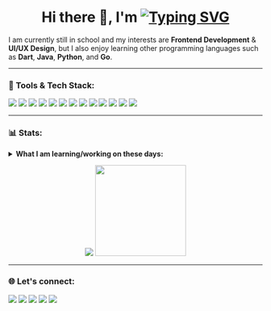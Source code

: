 <h1 align="center">
  Hi there 👋, I'm <a href="https://github.com/zfosix">
    <img src="https://readme-typing-svg.herokuapp.com?font=Fira+Code&size=24&duration=3000&pause=1000&color=00F7FF&center=true&vCenter=true&width=500&lines=Fajar Fauzian!;Frontend+Development;UI%2FUX+Designer;Passionate+about+Tech+%26+Code" alt="Typing SVG" />
  </a>
</h1>

I am currently still in school and my interests are **Frontend Development** & **UI/UX Design**, but I also enjoy learning other programming languages such as **Dart**, **Java**, **Python**, and **Go**.

---

### 🌟 Tools & Tech Stack:
<p>
    <img src="https://img.shields.io/badge/JavaScript-F7DF1E?logo=javascript&logoColor=black&style=flat" />
    <img src="https://img.shields.io/badge/PHP-777BB4?logo=php&logoColor=white&style=flat" />
    <img src="https://img.shields.io/badge/React-61DAFB?logo=react&logoColor=black&style=flat" />
    <img src="https://img.shields.io/badge/Vue.js-4FC08D?logo=vue.js&logoColor=white&style=flat" />
    <img src="https://img.shields.io/badge/Next.js-000000?logo=next.js&logoColor=white&style=flat" />
    <img src="https://img.shields.io/badge/Laravel-FF2D20?logo=laravel&logoColor=white&style=flat" />
    <img src="https://img.shields.io/badge/Node.js-339933?logo=node.js&logoColor=white&style=flat" />
    <img src="https://img.shields.io/badge/Bootstrap-7952B3?logo=bootstrap&logoColor=white&style=flat" />
    <img src="https://img.shields.io/badge/Tailwind%20CSS-06B6D4?logo=tailwindcss&logoColor=white&style=flat" />
    <img src="https://img.shields.io/badge/Material--UI-0081CB?logo=mui&logoColor=white&style=flat" />
    <img src="https://img.shields.io/badge/Sass-CC6699?logo=sass&logoColor=white&style=flat" />
    <img src="https://img.shields.io/badge/PostgreSQL-4169E1?logo=postgresql&logoColor=white&style=flat" />
    <img src="https://img.shields.io/badge/Figma-F24E1E?logo=figma&logoColor=white&style=flat" />
</p>

---

### 📊 Stats:
<details>
<summary><strong>What I am learning/working on these days:</strong></summary>
    - 🔭 I’m currently working on RPA </br>
    - 🌱 I’m currently learning Dart, Java, Python, and Go </br>
    - 👯 I’m looking to collaborate on Automation Projects or Mobile Apps </br>
    - 🤔 I’m looking for help to master programming. Hehe </br>
    - 💬 Ask me about anything! </br>
    - 📫 How to reach me: <a href="mailto:fajarfauzian53@gmail.com">Email me!</a> </br>
    - 😄 Pronouns: He/Him </br>
    - ⚡ Fun fact: ... </br>
</details>

<p align="center">
    <img src="https://github-readme-stats.vercel.app/api?username=zfosix&hide=contribs,prs&show_icons=true&hide_border=true&title_color=ffffff&text_color=ffffff&icon_color=00ffcc&bg_color=0d1117&theme=tokyonight" />
    <img src="https://github-readme-stats.vercel.app/api/top-langs/?username=zfosix&layout=compact&hide_border=true&title_color=ffffff&text_color=ffffff&icon_color=00ffcc&bg_color=0d1117&theme=tokyonight" height=180 />
</p>

---

### 🌐 Let's connect:
<p>
    <a href="https://github.com/zfosix/" target="_blank"><img src="https://img.shields.io/badge/GitHub-181717?logo=github&logoColor=white&style=flat" /></a>
    <a href="https://www.linkedin.com/in/fajar-fauzian-153220277/" target="_blank"><img src="https://img.shields.io/badge/Fajar_Fauzian-30302f?style=flat&logo=linkedin" /></a>
    <a href="https://www.instagram.com/zfosix/" target="_blank"><img src="https://img.shields.io/badge/Instagram-E4405F?logo=instagram&logoColor=white&style=flat" /></a>
    <a href="https://x.com/zianscode" target="_blank"><img src="https://img.shields.io/badge/Twitter-1DA1F2?logo=twitter&logoColor=white&style=flat" /></a>
    <a href="https://discord.com/users/zfosix" target="_blank"><img src="https://img.shields.io/badge/Discord-5865F2?logo=discord&logoColor=white&style=flat" /></a>
</p>
